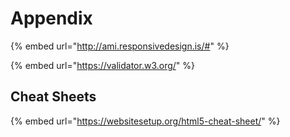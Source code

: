 # Appendix

{% embed url="http://ami.responsivedesign.is/#" %}



{% embed url="https://validator.w3.org/" %}

## Cheat Sheets

{% embed url="https://websitesetup.org/html5-cheat-sheet/" %}

